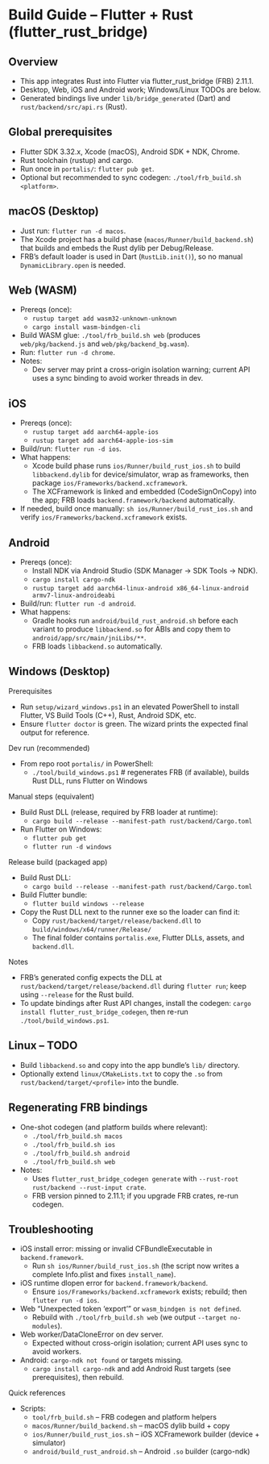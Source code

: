 # Build Guide – Flutter + Rust (flutter_rust_bridge)

## Overview
- This app integrates Rust into Flutter via flutter_rust_bridge (FRB) 2.11.1.
- Desktop, Web, iOS and Android work; Windows/Linux TODOs are below.
- Generated bindings live under `lib/bridge_generated` (Dart) and `rust/backend/src/api.rs` (Rust).

## Global prerequisites
- Flutter SDK 3.32.x, Xcode (macOS), Android SDK + NDK, Chrome.
- Rust toolchain (rustup) and cargo.
- Run once in `portalis/`: `flutter pub get`.
- Optional but recommended to sync codegen: `./tool/frb_build.sh <platform>`.

## macOS (Desktop)
- Just run: `flutter run -d macos`.
- The Xcode project has a build phase (`macos/Runner/build_backend.sh`) that builds and embeds the Rust dylib per Debug/Release.
- FRB’s default loader is used in Dart (`RustLib.init()`), so no manual `DynamicLibrary.open` is needed.

## Web (WASM)
- Prereqs (once):
  - `rustup target add wasm32-unknown-unknown`
  - `cargo install wasm-bindgen-cli`
- Build WASM glue: `./tool/frb_build.sh web` (produces `web/pkg/backend.js` and `web/pkg/backend_bg.wasm`).
- Run: `flutter run -d chrome`.
- Notes:
  - Dev server may print a cross-origin isolation warning; current API uses a sync binding to avoid worker threads in dev.

## iOS
- Prereqs (once):
  - `rustup target add aarch64-apple-ios`
  - `rustup target add aarch64-apple-ios-sim`
- Build/run: `flutter run -d ios`.
- What happens:
  - Xcode build phase runs `ios/Runner/build_rust_ios.sh` to build `libbackend.dylib` for device/simulator, wrap as frameworks, then package `ios/Frameworks/backend.xcframework`.
  - The XCFramework is linked and embedded (CodeSignOnCopy) into the app; FRB loads `backend.framework/backend` automatically.
- If needed, build once manually: `sh ios/Runner/build_rust_ios.sh` and verify `ios/Frameworks/backend.xcframework` exists.

## Android
- Prereqs (once):
  - Install NDK via Android Studio (SDK Manager → SDK Tools → NDK).
  - `cargo install cargo-ndk`
  - `rustup target add aarch64-linux-android x86_64-linux-android armv7-linux-androideabi`
- Build/run: `flutter run -d android`.
- What happens:
  - Gradle hooks run `android/build_rust_android.sh` before each variant to produce `libbackend.so` for ABIs and copy them to `android/app/src/main/jniLibs/**`.
  - FRB loads `libbackend.so` automatically.

## Windows (Desktop)

Prerequisites
- Run `setup/wizard_windows.ps1` in an elevated PowerShell to install Flutter, VS Build Tools (C++), Rust, Android SDK, etc.
- Ensure `flutter doctor` is green. The wizard prints the expected final output for reference.

Dev run (recommended)
- From repo root `portalis/` in PowerShell:
  - `./tool/build_windows.ps1`  # regenerates FRB (if available), builds Rust DLL, runs Flutter on Windows

Manual steps (equivalent)
- Build Rust DLL (release, required by FRB loader at runtime):
  - `cargo build --release --manifest-path rust/backend/Cargo.toml`
- Run Flutter on Windows:
  - `flutter pub get`
  - `flutter run -d windows`

Release build (packaged app)
- Build Rust DLL:
  - `cargo build --release --manifest-path rust/backend/Cargo.toml`
- Build Flutter bundle:
  - `flutter build windows --release`
- Copy the Rust DLL next to the runner exe so the loader can find it:
  - Copy `rust/backend/target/release/backend.dll` to `build/windows/x64/runner/Release/`
  - The final folder contains `portalis.exe`, Flutter DLLs, assets, and `backend.dll`.

Notes
- FRB’s generated config expects the DLL at `rust/backend/target/release/backend.dll` during `flutter run`; keep using `--release` for the Rust build.
- To update bindings after Rust API changes, install the codegen: `cargo install flutter_rust_bridge_codegen`, then re-run `./tool/build_windows.ps1`.

## Linux – TODO
- Build `libbackend.so` and copy into the app bundle’s `lib/` directory.
- Optionally extend `linux/CMakeLists.txt` to copy the `.so` from `rust/backend/target/<profile>` into the bundle.

## Regenerating FRB bindings
- One-shot codegen (and platform builds where relevant):
  - `./tool/frb_build.sh macos`
  - `./tool/frb_build.sh ios`
  - `./tool/frb_build.sh android`
  - `./tool/frb_build.sh web`
- Notes:
  - Uses `flutter_rust_bridge_codegen generate` with `--rust-root rust/backend --rust-input crate`.
  - FRB version pinned to 2.11.1; if you upgrade FRB crates, re-run codegen.

## Troubleshooting
- iOS install error: missing or invalid CFBundleExecutable in `backend.framework`.
  - Run `sh ios/Runner/build_rust_ios.sh` (the script now writes a complete Info.plist and fixes `install_name`).
- iOS runtime dlopen error for `backend.framework/backend`.
  - Ensure `ios/Frameworks/backend.xcframework` exists; rebuild; then `flutter run -d ios`.
- Web “Unexpected token ‘export’” or `wasm_bindgen is not defined`.
  - Rebuild with `./tool/frb_build.sh web` (we output `--target no-modules`).
- Web worker/DataCloneError on dev server.
  - Expected without cross-origin isolation; current API uses sync to avoid workers.
- Android: `cargo-ndk not found` or targets missing.
  - `cargo install cargo-ndk` and add Android Rust targets (see prerequisites), then rebuild.



Quick references
- Scripts:
  - `tool/frb_build.sh` – FRB codegen and platform helpers
  - `macos/Runner/build_backend.sh` – macOS dylib build + copy
  - `ios/Runner/build_rust_ios.sh` – iOS XCFramework builder (device + simulator)
  - `android/build_rust_android.sh` – Android `.so` builder (cargo-ndk)


